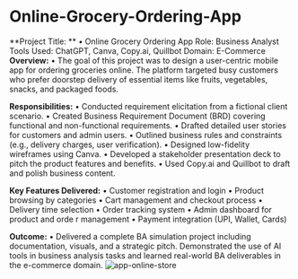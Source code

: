 # Online-Grocery-Ordering-App
**Project Title: **
	•	Online Grocery Ordering App Role: Business Analyst Tools Used: ChatGPT, Canva, Copy.ai, Quillbot Domain: E-Commerce
**Overview:**
	•	The goal of this project was to design a user-centric mobile app for ordering groceries online. The platform targeted busy customers who prefer doorstep delivery of 			essential items like fruits, vegetables, snacks, and packaged foods.

**Responsibilities:**
	•	Conducted requirement elicitation from a fictional client scenario.
	•	Created Business Requirement Document (BRD) covering functional and non-functional requirements.
	•	Drafted detailed user stories for customers and admin users.
	•	Outlined business rules and constraints (e.g., delivery charges, user verification).
	•	Designed low-fidelity wireframes using Canva.
	•	Developed a stakeholder presentation deck to pitch the product features and benefits.
	•	Used Copy.ai and Quillbot to draft and polish business content.

**Key Features Delivered:**
	•	Customer registration and login
	•	Product browsing by categories
	•	Cart management and checkout process
	•	Delivery time selection
	•	Order tracking system
	•	Admin dashboard for product and orde
r management
	•	Payment integration (UPI, Wallet, Cards)

**Outcome:**
	•	Delivered a complete BA simulation project including documentation, visuals, and a strategic pitch. Demonstrated the use of AI tools in business analysis tasks and 			learned real-world BA deliverables in the e-commerce domain.
![app-online-store](https://github.com/user-attachments/assets/b1196b99-fdad-45b4-baf8-b9f3102472ea)

